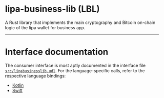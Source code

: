 # lipa-business-lib (LBL)

A Rust library that implements the main cryptography and Bitcoin on-chain logic of the lipa wallet for business app.

***
# Interface documentation
The consumer interface is most aptly documented in the interface file [`src/lipabusinesslib.udl`](src%2Flipabusinesslib.udl).
For the language-specific calls, refer to the respective language bindings:
- [Kotlin](https://github.com/getlipa/lipa-business-lib-android)
- [Swift](https://github.com/getlipa/lipa-business-lib-swift)
